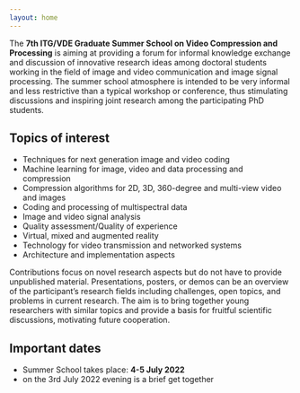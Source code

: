 ```yaml
---
layout: home
---
```


The **7th ITG/VDE Graduate Summer School on Video Compression and Processing** is aiming at providing a forum for informal knowledge exchange and discussion of innovative research ideas among doctoral students working in the field of image and video communication and image signal processing. 
The summer school atmosphere is intended to be very informal and less restrictive than a typical workshop or conference, thus stimulating discussions and inspiring joint research among the participating PhD students. 

## Topics of interest

* Techniques for next generation image and video coding
* Machine learning for image, video and data processing and compression
* Compression algorithms for 2D, 3D, 360-degree and multi-view video and images
* Coding and processing of multispectral data
* Image and video signal analysis
* Quality assessment/Quality of experience
* Virtual, mixed and augmented reality
* Technology for video transmission and networked systems
* Architecture and implementation aspects

Contributions focus on novel research aspects but do not have to provide unpublished material. Presentations, posters, or demos can be an overview of the participant’s research fields including challenges, open topics, and problems in current research. 
The aim is to bring together young researchers with similar topics and provide a basis for fruitful scientific discussions, motivating future cooperation.

## Important dates

* Summer School takes place: **4-5 July 2022** 
* on the 3rd July 2022 evening is a brief get together 





 